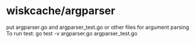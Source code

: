 # wiskcache/argparser
put argparser.go and argparser_test.go or other files for argument parsing
To run test:
go test -v argparser.go argparser_test.go
